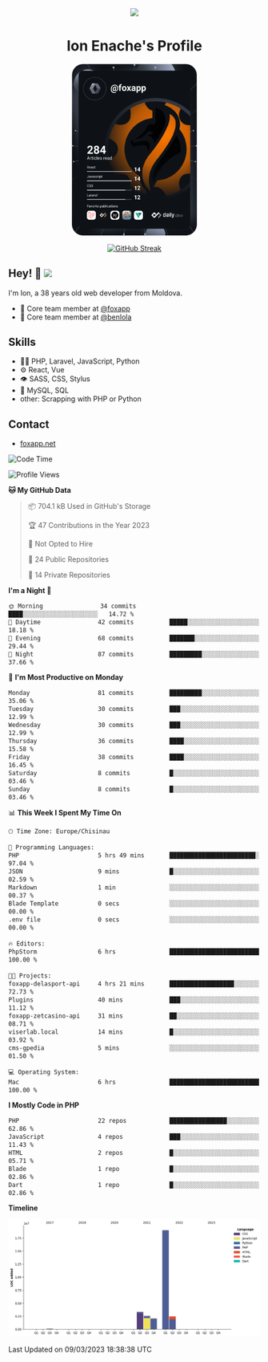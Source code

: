 <div id="header" align="center">
  <img src="https://media.giphy.com/media/M9gbBd9nbDrOTu1Mqx/giphy.gif" width="100"/>
	<h1>Ion Enache's Profile</h1>
</div>
<div align="center">
	<a href="https://app.daily.dev/foxapp"><img src="https://github.com/foxapp/foxapp/blob/master/devcard.svg" width="250" alt="Ion Enache's Dev Card"/></a>
</div>


<div align="center">
	
[![GitHub Streak](http://github-readme-streak-stats.herokuapp.com?user=foxapp&hide_border=true&date_format=M%20j%5B%2C%20Y%5D)](https://git.io/streak-stats)
	
</div>


## Hey! 👋 <img src="https://media.giphy.com/media/hvRJCLFzcasrR4ia7z/giphy.gif" width="30px"/>
I'm Ion, a 38 years old web developer from Moldova.


- 👥 Core team member at [@foxapp](https://github.com/foxapp)
- 👥 Core team member at [@benlola](https://github.com/benlola)

## Skills
- 👨‍💻 PHP, Laravel, JavaScript, Python
- ⚙️ React, Vue
- 👁️ SASS, CSS, Stylus
- 💽 MySQL, SQL
- other: Scrapping with PHP or Python

## Contact
- [foxapp.net](https://www.foxapp.net)

<!--START_SECTION:waka-->
![Code Time](http://img.shields.io/badge/Code%20Time-1%2C247%20hrs%2055%20mins-blue)

![Profile Views](http://img.shields.io/badge/Profile%20Views-0-blue)

**🐱 My GitHub Data** 

> 📦 704.1 kB Used in GitHub's Storage 
 > 
> 🏆 47 Contributions in the Year 2023
 > 
> 🚫 Not Opted to Hire
 > 
> 📜 24 Public Repositories 
 > 
> 🔑 14 Private Repositories 
 > 
**I'm a Night 🦉** 

```text
🌞 Morning                34 commits          ████░░░░░░░░░░░░░░░░░░░░░   14.72 % 
🌆 Daytime                42 commits          █████░░░░░░░░░░░░░░░░░░░░   18.18 % 
🌃 Evening                68 commits          ███████░░░░░░░░░░░░░░░░░░   29.44 % 
🌙 Night                  87 commits          █████████░░░░░░░░░░░░░░░░   37.66 % 
```
📅 **I'm Most Productive on Monday** 

```text
Monday                   81 commits          █████████░░░░░░░░░░░░░░░░   35.06 % 
Tuesday                  30 commits          ███░░░░░░░░░░░░░░░░░░░░░░   12.99 % 
Wednesday                30 commits          ███░░░░░░░░░░░░░░░░░░░░░░   12.99 % 
Thursday                 36 commits          ████░░░░░░░░░░░░░░░░░░░░░   15.58 % 
Friday                   38 commits          ████░░░░░░░░░░░░░░░░░░░░░   16.45 % 
Saturday                 8 commits           █░░░░░░░░░░░░░░░░░░░░░░░░   03.46 % 
Sunday                   8 commits           █░░░░░░░░░░░░░░░░░░░░░░░░   03.46 % 
```


📊 **This Week I Spent My Time On** 

```text
🕑︎ Time Zone: Europe/Chisinau

💬 Programming Languages: 
PHP                      5 hrs 49 mins       ████████████████████████░   97.04 % 
JSON                     9 mins              █░░░░░░░░░░░░░░░░░░░░░░░░   02.59 % 
Markdown                 1 min               ░░░░░░░░░░░░░░░░░░░░░░░░░   00.37 % 
Blade Template           0 secs              ░░░░░░░░░░░░░░░░░░░░░░░░░   00.00 % 
.env file                0 secs              ░░░░░░░░░░░░░░░░░░░░░░░░░   00.00 % 

🔥 Editors: 
PhpStorm                 6 hrs               █████████████████████████   100.00 % 

🐱‍💻 Projects: 
foxapp-delasport-api     4 hrs 21 mins       ██████████████████░░░░░░░   72.73 % 
Plugins                  40 mins             ███░░░░░░░░░░░░░░░░░░░░░░   11.12 % 
foxapp-zetcasino-api     31 mins             ██░░░░░░░░░░░░░░░░░░░░░░░   08.71 % 
viserlab.local           14 mins             █░░░░░░░░░░░░░░░░░░░░░░░░   03.92 % 
cms-gpedia               5 mins              ░░░░░░░░░░░░░░░░░░░░░░░░░   01.50 % 

💻 Operating System: 
Mac                      6 hrs               █████████████████████████   100.00 % 
```

**I Mostly Code in PHP** 

```text
PHP                      22 repos            ████████████████░░░░░░░░░   62.86 % 
JavaScript               4 repos             ███░░░░░░░░░░░░░░░░░░░░░░   11.43 % 
HTML                     2 repos             █░░░░░░░░░░░░░░░░░░░░░░░░   05.71 % 
Blade                    1 repo              █░░░░░░░░░░░░░░░░░░░░░░░░   02.86 % 
Dart                     1 repo              █░░░░░░░░░░░░░░░░░░░░░░░░   02.86 % 
```



**Timeline**

![Lines of Code chart](https://raw.githubusercontent.com/foxapp/foxapp/master/assets/bar_graph.png)


 Last Updated on 09/03/2023 18:38:38 UTC
<!--END_SECTION:waka-->
